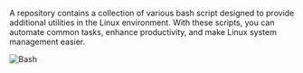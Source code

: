 A repository contains a collection of various bash script designed to provide additional utilities in the Linux environment. With these scripts, you can automate common tasks, enhance productivity, and make Linux system management easier.

![Bash](https://img.shields.io/badge/Bash-3C4549?style=for-the-badge&logo=gnubash&logoColor=white)
